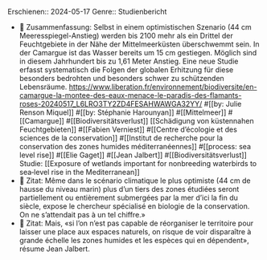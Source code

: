 Erschienen:: 2024-05-17
Genre:: Studienbericht

- 📝 Zusammenfassung: Selbst in einem optimistischen Szenario (44 cm Meeresspiegel-Anstieg) werden bis 2100 mehr als ein Drittel der Feuchtgebiete in der Nähe der Mittelmeerküsten überschwemmt sein. In der Camargue ist das Wasser bereits um 15 cm gestiegen. Möglich sind in diesem Jahrhundert bis zu 1,61 Meter Anstieg. Eine neue Studie erfasst systematisch die Folgen der globalen Erhitzung für diese besonders bedrohten und besonders schwer zu schützenden Lebensräume. 
  https://www.liberation.fr/environnement/biodiversite/en-camargue-la-montee-des-eaux-menace-le-paradis-des-flamants-roses-20240517_L6LRO3TY2ZD4FESAHWAWGA32YY/ #[[by: Julie Renson Miquel]] #[[by: Stéphanie Harounyan]] #[[Mittelmeer]] #[[Camargue]] #[[Biodiversitätsverlust]] [[Schädigung von küstennahen Feuchtgebieten]] #[[Fabien Verniest]] #[[Centre d’écologie et des sciences de la conservation]] #[[Institut de recherche pour la conservation des zones humides méditerranéennes]] #[[process: sea level rise]] #[[Elie Gaget]] #[[Jean Jalbert]] #[[Biodiversitätsverlust]] 
  Studie: [[Exposure of wetlands important for nonbreeding waterbirds to sea‐level rise in the Mediterranean]]
- 📌 Zitat: Même dans le scénario climatique le plus optimiste (44 cm de hausse du niveau marin) plus d’un tiers des zones étudiées seront partiellement ou entièrement submergées par la mer d’ici la fin du siècle, expose le chercheur spécialisé en biologie de la conservation. On ne s’attendait pas à un tel chiffre.»
- 📌 Zitat:  Mais, «si l’on n’est pas capable de réorganiser le territoire pour laisser une place aux espaces naturels, on risque de voir disparaître à grande échelle les zones humides et les espèces qui en dépendent», résume Jean Jalbert.
